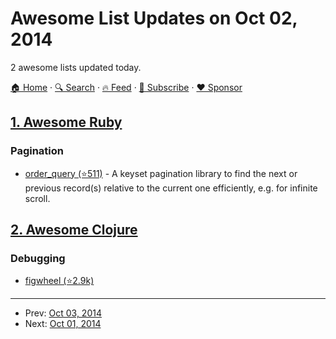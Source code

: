 # Awesome List Updates on Oct 02, 2014

2 awesome lists updated today.

[🏠 Home](/README.md) · [🔍 Search](https://www.trackawesomelist.com/search/) · [🔥 Feed](https://www.trackawesomelist.com/rss.xml) · [📮 Subscribe](https://trackawesomelist.us17.list-manage.com/subscribe?u=d2f0117aa829c83a63ec63c2f&id=36a103854c) · [❤️  Sponsor](https://github.com/sponsors/theowenyoung)



## [1. Awesome Ruby](/content/markets/awesome-ruby/README.md)

### Pagination

*   [order\_query (⭐511)](https://github.com/glebm/order_query) - A keyset pagination library to find the next or previous record(s) relative to the current one efficiently, e.g. for infinite scroll.

## [2. Awesome Clojure](/content/razum2um/awesome-clojure/README.md)

### Debugging

*   [figwheel (⭐2.9k)](https://github.com/bhauman/lein-figwheel)

---

- Prev: [Oct 03, 2014](/content/2014/10/03/README.md)
- Next: [Oct 01, 2014](/content/2014/10/01/README.md)